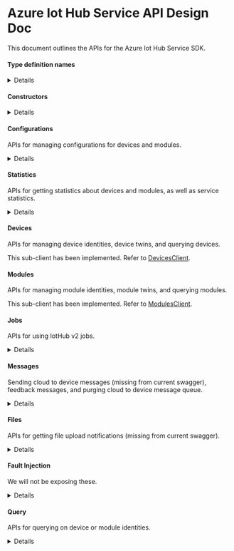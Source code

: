 ﻿# Azure Iot Hub Service API Design Doc

This document outlines the APIs for the Azure Iot Hub Service SDK.

#### Type definition names

<details>

```text
Configuration - TwinConfiguration
Module - ModuleIdentity
Device - DeviceIdentity
Twin - TwinData
Interface - PnpInterface
Property - PnpProperty
Reported - PnpReported
Desired - PnpDesired
```

</details>

#### Constructors

<details>

We can get the shared access policy and the shared access key from the Azure portal. Alternatively, we can also get the connection string directly from the Azure portal.

```csharp
string connectionString = "HostName=<hub_hostname>.azure-devices.net;SharedAccessKeyName=<shared_access_policy>;SharedAccessKey=<shared_access_key>";
```

The client can now be initialized using:

Option 1:

```csharp
var endpoint = new Uri("http:<hub_hostname>.azure-devices.net");
// TimeSpan.FromMinutes(5) is the sas token time to live (optional).
var credential = new IotHubSasCredential("shared_access_policy", "shared_access_key", TimeSpan.FromMinutes(5));
var client = new IotHubServiceClient(endpoint, credential);
```

Option 2:

```csharp
var client = new IotHubServiceClient(connectionString);
```

```csharp
/// <summary>
/// Initializes a new instance of the <see cref="IotHubServiceClient"/> class.
/// </summary>
/// <param name="connectionString">
/// The IoT Hub connection string, with either "iothubowner", "service", "registryRead" or "registryReadWrite" policy, as applicable.
/// For more information, see <see href="https://docs.microsoft.com/en-us/azure/iot-hub/iot-hub-devguide-security#access-control-and-permissions"/>.
/// </param>
public IotHubServiceClient(string connectionString) {}

/// <summary>
/// Initializes a new instance of the <see cref="IotHubServiceClient"/> class.
/// </summary>
/// <param name="connectionString">
/// The IoT Hub connection string, with either "iothubowner", "service", "registryRead" or "registryReadWrite" policy, as applicable.
/// For more information, see <see href="https://docs.microsoft.com/en-us/azure/iot-hub/iot-hub-devguide-security#access-control-and-permissions"/>.
/// </param>
/// <param name="options">
/// Options that allow configuration of requests sent to the IoT Hub service.
/// </param>
public IotHubServiceClient(string connectionString, IotHubServiceClientOptions options) {}

/// <summary>
/// Initializes a new instance of the <see cref="IotHubServiceClient"/> class.
/// </summary>
/// <param name="endpoint">
/// The IoT Hub service instance endpoint to connect to.
/// </param>
/// <param name="credential">
/// The IoT Hub credentials, to be used for authenticating against an IoT Hub instance via SAS tokens.
/// </param>
/// <param name="options">
/// Options that allow configuration of requests sent to the IoT Hub service.
/// </param>
public IotHubServiceClient(Uri endpoint, IotHubSasCredential credential, IotHubServiceClientOptions options = default) {}

// TODO: Will be added once service implements OAuth support

/// <summary>
/// Initializes a new instance of the <see cref="IotHubServiceClient"/> class.
/// </summary>
/// <param name="endpoint">
/// The IoT Hub service instance endpoint to connect to.
/// </param>
/// <param name="credential">
/// The <see cref="TokenCredential"/> implementation which will be used to request for the authentication token.
///</param>
/// <param name="options">
/// Options that allow configuration of requests sent to the IoT Hub service.
/// </param>
public IotHubServiceClient(Uri endpoint, TokenCredential credential, IotHubServiceClientOptions options = default) {}
```

</details>

#### Configurations
APIs for managing configurations for devices and modules.

<details>

```csharp
/// <summary>
/// Gets a configuration on the IoT Hub for automatic device/module management
/// </summary>
/// <param name="configurationId">The unique identifier of the configuration.</param>
/// <param name="cancellationToken">The cancellation token.</param>
/// <returns>TwinConfiguration for a automatic device/module management</returns>
public virtual async Task<Response<TwinConfiguration>> GetConfigurationAsync(string configurationId, CancellationToken cancellationToken = default)

/// <summary>
/// Creates a configuration on the IoT Hub for automatic device/module management
/// </summary>
/// <param name="configuration">Twin configuration to create</param>
/// <param name="cancellationToken">The cancellation token.</param>
/// <returns>TwinConfiguration for a automatic device/module management</returns>
public virtual async Task<Response<TwinConfiguration>> CreateConfigurationAsync(TwinConfiguration configuration, CancellationToken cancellationToken = default)

/// <summary>
/// Updates a configuration on the IoT Hub for automatic device/module management
/// </summary>
/// <param name="configurationId">The unique identifier of the configuration.</param>
/// <param name="configuration">Twin configuration to update</param>
/// <param name="precondition">The condition on which to perform this operation</param>
/// <param name="cancellationToken">The cancellation token.</param>
/// <returns>TwinConfiguration for a automatic device/module management</returns>
public virtual async Task<Response<TwinConfiguration>> UpdateConfigurationAsync(string configurationId, TwinConfiguration configuration, IfMatchPrecondition precondition = IfMatchPrecondition.IfMatch, CancellationToken cancellationToken = default)

/// <summary>
/// Deletes a configuration on the IoT Hub for automatic device/module management
/// </summary>
/// <param name="configurationId">The unique identifier of the configuration.</param>
/// <param name="precondition">The condition on which to perform this operation</param>
/// <param name="cancellationToken">The cancellation token.</param>
/// <returns>The Http Response</returns>
public virtual async Task<Response> DeleteConfigurationAsync(string configurationId, IfMatchPrecondition precondition = IfMatchPrecondition.IfMatch, CancellationToken cancellationToken = default)

/// <summary>
/// Gets configurations on the IoT Hub for automatic device/module management. Pagination is not supported.
/// </summary>
/// <param name="count">The number of configurations to retrieve. TODO: Can value be overriden if too large?.</param>
/// <param name="cancellationToken">The cancellation token.</param>
/// <returns>A list of twin configuration for an automatic device/module management</returns>
public virtual async Task<Response<IReadOnlyList<TwinConfiguration>>> GetConfigurationsAsync(int? count = null, CancellationToken cancellationToken = default)

/// <summary>
/// Validates target condition and custom metric queries for a configuration on the IoT Hub.
/// </summary>
/// <param name="configuration">The configuration for target condition and custom metric queries.</param>
/// <param name="cancellationToken">The cancellation token.</param>
/// <returns>TwinConfiguration for a automatic device/module management</returns>
public virtual async Task<Response<ConfigurationQueriesTestResponse>> TestQueriesAsync(ConfigurationQueriesTestInput configuration, CancellationToken cancellationToken = default)

/// <summary>
/// Applies the provided configuration content to the specified edge device.
/// </summary>
/// <param name="id">The unique identifier of the edge device.  TODO <service team>: Is it just device or edge device?".</param>
/// <param name="content">Configuration Content. TODO <service team>: Get more context</param>
/// <param name="cancellationToken">The cancellation token.</param>
/// <returns>TODO <service team>: fix to return empty response</returns>
public virtual async Task<Response<object>> ApplyOnEdgeDeviceAsync(string id, ConfigurationContent content, CancellationToken cancellationToken = default)
```

</details>

#### Statistics
APIs for getting statistics about devices and modules, as well as service statistics.

<details>

```csharp

```

</details>

#### Devices
APIs for managing device identities, device twins, and querying devices.

This sub-client has been implemented. Refer to [DevicesClient](./DevicesClient.cs).

#### Modules
APIs for managing module identities, module twins, and querying modules.

This sub-client has been implemented. Refer to [ModulesClient](./ModulesClient.cs).

#### Jobs
APIs for using IotHub v2 jobs.

<details>

```csharp

```

</details>

#### Messages
Sending cloud to device messages (missing from current swagger), feedback messages, and purging cloud to device message queue.

<details>

```csharp
```
</details>

#### Files
APIs for getting file upload notifications (missing from current swagger).

<details>

```csharp
```

</details>

#### Fault Injection
We will not be exposing these.

<details>

```csharp
```

</details>

#### Query
APIs for querying on device or module identities.

<details>

```csharp
```

</details>
